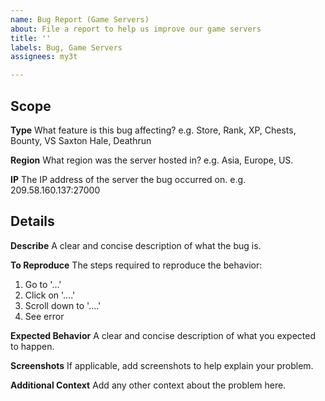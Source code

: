 ```yaml
---
name: Bug Report (Game Servers)
about: File a report to help us improve our game servers
title: ''
labels: Bug, Game Servers
assignees: my3t

---
```


## Scope

**Type**
What feature is this bug affecting?
e.g. Store, Rank, XP, Chests, Bounty, VS Saxton Hale, Deathrun

**Region**
What region was the server hosted in?
e.g. Asia, Europe, US.

**IP**
The IP address of the server the bug occurred on.
e.g. 209.58.160.137:27000

## Details

**Describe**
A clear and concise description of what the bug is.

**To Reproduce**
The steps required to reproduce the behavior:
1. Go to '...'
2. Click on '....'
3. Scroll down to '....'
4. See error

**Expected Behavior**
A clear and concise description of what you expected to happen.

**Screenshots**
If applicable, add screenshots to help explain your problem.

**Additional Context**
Add any other context about the problem here.
